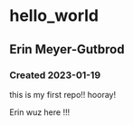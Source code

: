 # hello_world
## Erin Meyer-Gutbrod
### Created 2023-01-19

this is my first repo!! hooray!

Erin wuz here !!!
